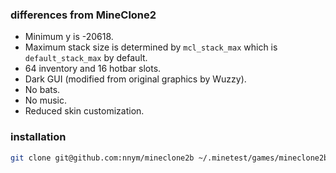 ### differences from MineClone2
- Minimum y is -20618.
- Maximum stack size is determined by `mcl_stack_max` which is `default_stack_max` by default.
- 64 inventory and 16 hotbar slots.
- Dark GUI (modified from original graphics by Wuzzy).
- No bats.
- No music.
- Reduced skin customization.

### installation
```sh
git clone git@github.com:nnym/mineclone2b ~/.minetest/games/mineclone2b
```
